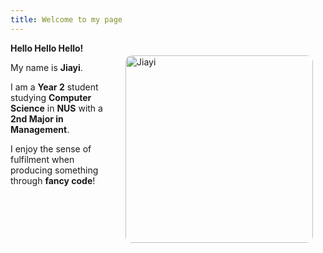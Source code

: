 ```yaml
---
title: Welcome to my page
---
```


<!-- <img align = "right" src="docs/assets/images/Jiayi.png/"
     alt="Jiayi's Profile" 
     style="width:50%; max-width:600px; display:block; margin:20px auto;"> */ -->
     
<!--![Jiayi](https://raw.githubusercontent.com/broccoli0616/Zhang-Jiayi-page/main/docs/assets/images/Subject.png) -->

<img src="https://raw.githubusercontent.com/broccoli0616/Zhang-Jiayi-page/main/docs/assets/images/Subject.png" 
     alt="Jiayi" 
     style="width: 300px; float: right; margin: 20px; border-radius: 10px;">

**Hello Hello Hello!**  

My name is **Jiayi**.  

I am a **Year 2** student studying **Computer Science** in **NUS** with a **2nd Major in Management**.  

I enjoy the sense of fulfilment when producing something through **fancy code**!  


